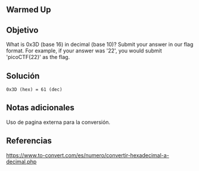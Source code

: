 ## Warmed Up
## Objetivo
What is 0x3D (base 16) in decimal (base 10)?
Submit your answer in our flag format. For example, if your answer was '22', you would submit 'picoCTF{22}' as the flag.
## Solución 
```shell
0x3D (hex) = 61 (dec)
```
## Notas adicionales
Uso de pagina externa para la conversión.
## Referencias
https://www.to-convert.com/es/numero/convertir-hexadecimal-a-decimal.php
